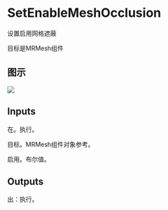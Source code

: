 # SetEnableMeshOcclusion

设置启用网格遮蔽

目标是MRMesh组件

## 图示

![]($-20221218-20052142.png)

## Inputs

在。执行。

目标。MRMesh组件对象参考。

启用。布尔值。  

## Outputs

出：执行。
